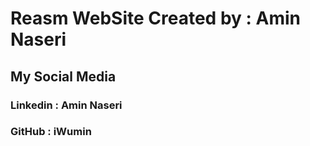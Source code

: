 # Reasm WebSite Created by : Amin Naseri
## My Social Media
### Linkedin : Amin Naseri
### GitHub : iWumin
